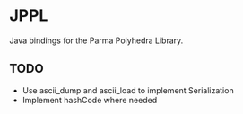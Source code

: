 # JPPL
Java bindings for the Parma Polyhedra Library.

## TODO

* Use ascii_dump and ascii_load to implement Serialization
* Implement hashCode where needed
